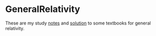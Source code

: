 # GeneralRelativity
These are my study [notes](/Notes) and [solution](/Solutions) to some textbooks for general relativity.

